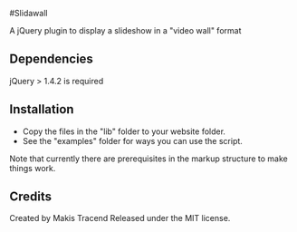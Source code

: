 #Slidawall

A jQuery plugin to display a slideshow in a "video wall" format 


## Dependencies 

jQuery > 1.4.2 is required 


## Installation 

* Copy the files in the "lib" folder to your website folder. 
* See the "examples" folder for ways you can use the script. 

Note that currently there are prerequisites in the markup structure to make things work. 


## Credits 

Created by Makis Tracend
Released under the MIT license. 
